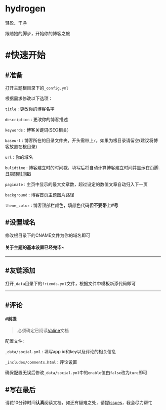 # hydrogen
轻盈、干净

跟随她的脚步，开始你的博客之旅

# #快速开始

## #准备

打开主题根目录下的`_config.yml`

根据需求修改以下选项：

`title` : 更改你的博客名字

`description` : 更改你的博客描述

`keywords` : 博客关键词(SEO相关)

`baseurl` : 博客所在的目录文件夹，开头需带上`/`，如果为根目录请留空(建议将博客放置在根目录)

`url` : 你的域名

`bulidtime` : 博客建立时的时间戳，填写后将自动计算博客建立时间并显示在页脚. [日期转时间戳](https://tool.lu/timestamp/)

`paginate` : 主页中显示的最大文章数，超过设定的数值文章自动归入下一页

`background` : 博客首页主题图片路径

`theme_color` : 博客顶部栏颜色，填颜色代码**但不要带上#号**

## #设置域名

修改根目录下的CNAME文件为你的域名即可

#### 关于主题的基本设置已经完毕~

---

## #友链添加

打开`_data`目录下的`friends.yml`文件，根据文件中模板新添代码即可

---

## #评论

#### #前提

> 必须确定已阅读[Valine](https://valine.js.org/quickstart.html)文档

配置文件:

`_data/social.yml` : 填写app id和key以及评论的相关信息

`_includes/comments.html` : 评论设置

确保配置无误后修改`_data/social.yml`中的`enable`值由`false`改为`ture`即可

## #写在最后

请花10分钟时间**认真**阅读文档，如还有疑难之处，请提[issues](https://github.com/link9596/hydrogen/issues/new)，我会尽力帮忙
